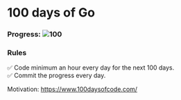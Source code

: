 # 100 days of Go 

### Progress: ![100](https://img.shields.io/badge/51-100-blue)

### Rules
✅ Code minimum an hour every day for the next 100 days.<br>
✅ Commit the progress every day.

Motivation: https://www.100daysofcode.com/
